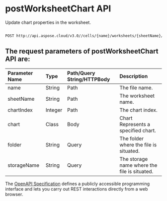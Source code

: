 # **postWorksheetChart API**

Update chart properties in the worksheet. 

```bash

POST http://api.aspose.cloud/v3.0//cells/{name}/worksheets/{sheetName}/charts/{chartIndex}

```

## The request parameters of **postWorksheetChart** API are: 

| Parameter Name | Type | Path/Query String/HTTPBody | Description | 
| :- | :- | :- |:- | 
|name|String|Path|The file name.|
|sheetName|String|Path|The worksheet name.|
|chartIndex|Integer|Path|The chart index.|
|chart|Class|Body|Chart Represents a specified chart.|
|folder|String|Query|The folder where the file is situated.|
|storageName|String|Query|The storage name where the file is situated.|


The [OpenAPI Specification](https://reference.aspose.cloud/cells/#/ChartsController/PostWorksheetChart) defines a publicly accessible programming interface and lets you carry out REST interactions directly from a web browser.
